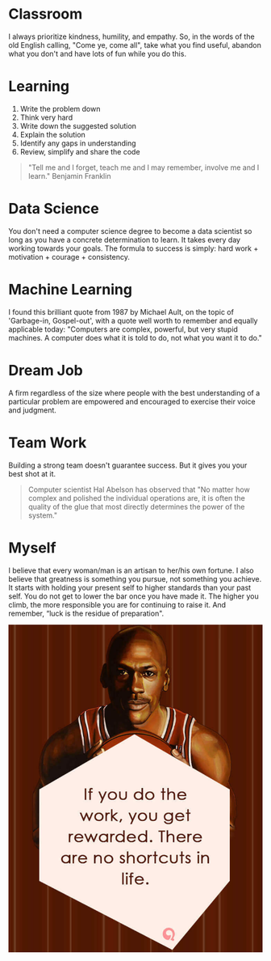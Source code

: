 
# Classroom

I always prioritize kindness, humility, and empathy. So, in the words of the old English calling, "Come ye, come all", take what you find useful, abandon what you don't and have lots of fun while you do this.


# Learning

1. Write the problem down
2. Think very hard
3. Write down the suggested solution
4. Explain the solution
5. Identify any gaps in understanding
6. Review, simplify and share the code

> "Tell me and I forget, teach me and I may remember, involve me and I learn." Benjamin Franklin


# Data Science

You don't need a computer science degree to become a data scientist so long as you have a concrete determination to learn. It takes every day working towards your goals. The formula to success is simply: hard work + motivation + courage + consistency.

# Machine Learning

I found this brilliant quote from 1987 by Michael Ault, on the topic of 'Garbage-in, Gospel-out', with a quote well worth to remember and equally applicable today: "Computers are complex, powerful, but very stupid machines. A computer does what it is told to do, not what you want it to do." 


# Dream Job

A firm regardless of the size where people with the best understanding of a particular problem are empowered and encouraged to exercise their voice and judgment.


# Team Work

Building a strong team doesn't guarantee success. But it gives you your best shot at it. 

> Computer scientist Hal Abelson has observed that "No matter how complex and polished the individual operations are, it is often the quality of the glue that most directly determines the power of the system."


# Myself

I believe that every woman/man is an artisan to her/his own fortune. I also believe that greatness is something you pursue, not something you achieve. It starts with holding your present self to higher standards than your past self. You do not get to lower the bar once you have made it. The higher you climb, the more responsible you are for continuing to raise it. And remember, “luck is the residue of preparation".

<!--
I had this very rare privilege of being able to pursue both in my academic and professional career what has been my dream; vast struggles with dispersed mathematics and statistical modeling, all of which are overlaid with ambition and sometimes astonishingly successful, while attempting to foretell the future of an industry that itself tries to foretell the future. I know this is a rare privilege, but if you can find your passion and focus all your time and efforts towards your goals, then it's more rewarding than anything imaginable.
-->
![](mj.jpg)
